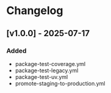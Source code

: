 # Changelog

## [v1.0.0] - 2025-07-17
### Added
- package-test-coverage.yml
- package-test-legacy.yml
- package-test-uv.yml
- promote-staging-to-production.yml